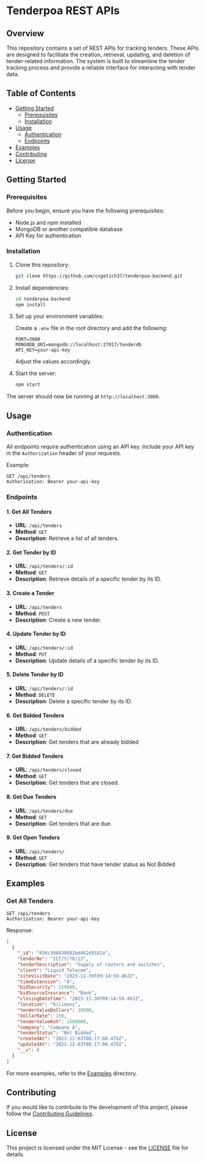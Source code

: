 # Tenderpoa REST APIs

## Overview

This repository contains a set of REST APIs for tracking tenders. These APIs are designed to facilitate the creation, retrieval, updating, and deletion of tender-related information. The system is built to streamline the tender tracking process and provide a reliable interface for interacting with tender data.

## Table of Contents

- [Getting Started](#getting-started)
  - [Prerequisites](#prerequisites)
  - [Installation](#installation)
- [Usage](#usage)
  - [Authentication](#authentication)
  - [Endpoints](#endpoints)
- [Examples](#examples)
- [Contributing](#contributing)
- [License](#license)

## Getting Started

### Prerequisites

Before you begin, ensure you have the following prerequisites:

- Node.js and npm installed
- MongoDB or another compatible database
- API Key for authentication

### Installation

1. Clone this repository:

   ```bash
   git clone https://github.com/cngetich37/tenderpoa-backend.git
   ```

2. Install dependencies:

   ```bash
   cd tenderpoa-backend
   npm install
   ```

3. Set up your environment variables:

   Create a `.env` file in the root directory and add the following:

   ```env
   PORT=3000
   MONGODB_URI=mongodb://localhost:27017/tenderdb
   API_KEY=your-api-key
   ```

   Adjust the values accordingly.

4. Start the server:

   ```bash
   npm start
   ```

The server should now be running at `http://localhost:3000`.

## Usage

### Authentication

All endpoints require authentication using an API key. Include your API key in the `Authorization` header of your requests.

Example:

```http
GET /api/tenders
Authorization: Bearer your-api-key
```

### Endpoints

#### 1. Get All Tenders

- **URL**: `/api/tenders`
- **Method**: `GET`
- **Description**: Retrieve a list of all tenders.

#### 2. Get Tender by ID

- **URL**: `/api/tenders/:id`
- **Method**: `GET`
- **Description**: Retrieve details of a specific tender by its ID.

#### 3. Create a Tender

- **URL**: `/api/tenders`
- **Method**: `POST`
- **Description**: Create a new tender.

#### 4. Update Tender by ID

- **URL**: `/api/tenders/:id`
- **Method**: `PUT`
- **Description**: Update details of a specific tender by its ID.

#### 5. Delete Tender by ID

- **URL**: `/api/tenders/:id`
- **Method**: `DELETE`
- **Description**: Delete a specific tender by its ID.

#### 6. Get Bidded Tenders

- **URL**: `/api/tenders/bidded`
- **Method**: `GET`
- **Description**: Get tenders that are already bidded

#### 7. Get Bidded Tenders

- **URL**: `/api/tenders/closed`
- **Method**: `GET`
- **Description**: Get tenders that are closed.

#### 8. Get Due Tenders

- **URL**: `/api/tenders/due`
- **Method**: `GET`
- **Description**: Get tenders that are due.

#### 9. Get Open Tenders

- **URL**: `/api/tenders/`
- **Method**: `GET`
- **Description**: Get tenders that have tender status as Not Bidded

## Examples

### Get All Tenders

```http
GET /api/tenders
Authorization: Bearer your-api-key
```

Response:

```json
[
  {
    "_id": "656c398439682bd462d9182a",
    "tenderNo": "ICT/Y/78/23",
    "tenderDescription": "Supply of routers and switches",
    "client": "Liquid Telecom",
    "siteVisitDate": "2023-11-30T09:14:59.462Z",
    "timeExtension": "4",
    "bidSecurity": 250000,
    "bidSourceInsurance": "Bank",
    "closingDateTime": "2023-11-30T09:14:59.462Z",
    "location": "Kilimani",
    "tenderValueDollars": 10000,
    "dollarRate": 150,
    "tenderValueKsh": 1500000,
    "company": "Company A",
    "tenderStatus": "Not Bidded",
    "createdAt": "2023-12-03T08:17:08.476Z",
    "updatedAt": "2023-12-03T08:17:08.476Z",
    "__v": 0
  }
]
```

For more examples, refer to the [Examples](/examples) directory.

## Contributing

If you would like to contribute to the development of this project, please follow the [Contributing Guidelines](/CONTRIBUTING.md).

## License

This project is licensed under the MIT License - see the [LICENSE](/LICENSE) file for details.
